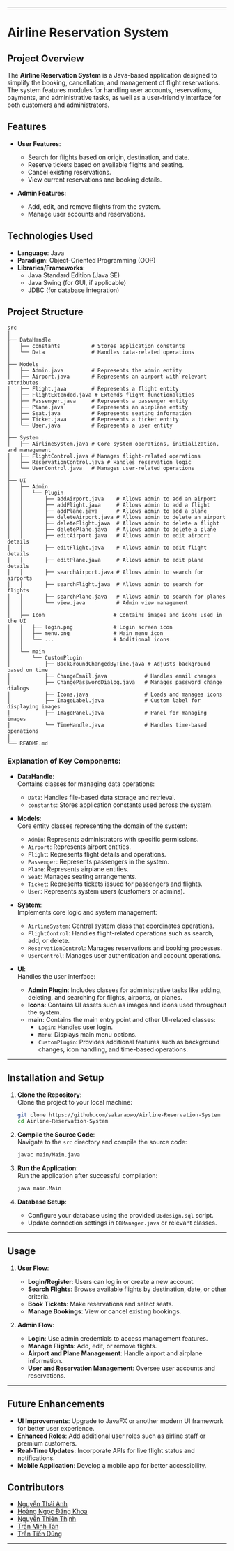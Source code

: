 
---

# Airline Reservation System

## Project Overview

The **Airline Reservation System** is a Java-based application designed to simplify the booking, cancellation, and management of flight reservations. The system features modules for handling user accounts, reservations, payments, and administrative tasks, as well as a user-friendly interface for both customers and administrators.

## Features

- **User Features**:
    - Search for flights based on origin, destination, and date.
    - Reserve tickets based on available flights and seating.
    - Cancel existing reservations.
    - View current reservations and booking details.

- **Admin Features**:
    - Add, edit, and remove flights from the system.
    - Manage user accounts and reservations.

## Technologies Used

- **Language**: Java
- **Paradigm**: Object-Oriented Programming (OOP)
- **Libraries/Frameworks**:
    - Java Standard Edition (Java SE)
    - Java Swing (for GUI, if applicable)
    - JDBC (for database integration)

## Project Structure
```
src
│
├── DataHandle
│   ├── constants          # Stores application constants
│   └── Data               # Handles data-related operations
│
├── Models
│   ├── Admin.java         # Represents the admin entity
│   ├── Airport.java       # Represents an airport with relevant attributes
│   ├── Flight.java        # Represents a flight entity
│   ├── FlightExtended.java # Extends flight functionalities
│   ├── Passenger.java     # Represents a passenger entity
│   ├── Plane.java         # Represents an airplane entity
│   ├── Seat.java          # Represents seating information
│   ├── Ticket.java        # Represents a ticket entity
│   └── User.java          # Represents a user entity
│
├── System
│   ├── AirlineSystem.java # Core system operations, initialization, and management
│   ├── FlightControl.java # Manages flight-related operations
│   ├── ReservationControl.java # Handles reservation logic
│   └── UserControl.java   # Manages user-related operations
│
├── UI
│   ├── Admin
│   │   └── Plugin
│   │       ├── addAirport.java    # Allows admin to add an airport
│   │       ├── addFlight.java     # Allows admin to add a flight
│   │       ├── addPlane.java      # Allows admin to add a plane
│   │       ├── deleteAirport.java # Allows admin to delete an airport
│   │       ├── deleteFlight.java  # Allows admin to delete a flight
│   │       ├── deletePlane.java   # Allows admin to delete a plane
│   │       ├── editAirport.java   # Allows admin to edit airport details
│   │       ├── editFlight.java    # Allows admin to edit flight details
│   │       ├── editPlane.java     # Allows admin to edit plane details
│   │       ├── searchAirport.java # Allows admin to search for airports
│   │       ├── searchFlight.java  # Allows admin to search for flights
│   │       ├── searchPlane.java   # Allows admin to search for planes
│   │       └── view.java          # Admin view management
│   │
│   ├── Icon                      # Contains images and icons used in the UI
│   │   ├── login.png             # Login screen icon
│   │   ├── menu.png              # Main menu icon
│   │   └── ...                   # Additional icons
│   │
│   └── main
│       └── CustomPlugin
│           ├── BackGroundChangedByTime.java # Adjusts background based on time
│           ├── ChangeEmail.java            # Handles email changes
│           ├── ChangePasswordDialog.java   # Manages password change dialogs
│           ├── Icons.java                  # Loads and manages icons
│           ├── ImageLabel.java             # Custom label for displaying images
│           ├── ImagePanel.java             # Panel for managing images
│           └── TimeHandle.java             # Handles time-based operations
│
└── README.md
```

### Explanation of Key Components:

- **DataHandle**:  
  Contains classes for managing data operations:
  - `Data`: Handles file-based data storage and retrieval.
  - `constants`: Stores application constants used across the system.

- **Models**:  
  Core entity classes representing the domain of the system:
  - `Admin`: Represents administrators with specific permissions.
  - `Airport`: Represents airport entities.
  - `Flight`: Represents flight details and operations.
  - `Passenger`: Represents passengers in the system.
  - `Plane`: Represents airplane entities.
  - `Seat`: Manages seating arrangements.
  - `Ticket`: Represents tickets issued for passengers and flights.
  - `User`: Represents system users (customers or admins).

- **System**:  
  Implements core logic and system management:
  - `AirlineSystem`: Central system class that coordinates operations.
  - `FlightControl`: Handles flight-related operations such as search, add, or delete.
  - `ReservationControl`: Manages reservations and booking processes.
  - `UserControl`: Manages user authentication and account operations.

- **UI**:  
  Handles the user interface:
  - **Admin Plugin**: Includes classes for administrative tasks like adding, deleting, and searching for flights, airports, or planes.
  - **Icons**: Contains UI assets such as images and icons used throughout the system.
  - **main**: Contains the main entry point and other UI-related classes:
    - `Login`: Handles user login.
    - `Menu`: Displays main menu options.
    - `CustomPlugin`: Provides additional features such as background changes, icon handling, and time-based operations.

---

## Installation and Setup

1. **Clone the Repository**:  
   Clone the project to your local machine:
   ```bash
   git clone https://github.com/sakanaowo/Airline-Reservation-System
   cd Airline-Reservation-System
   ```

2. **Compile the Source Code**:  
   Navigate to the `src` directory and compile the source code:
   ```bash
   javac main/Main.java
   ```

3. **Run the Application**:  
   Run the application after successful compilation:
   ```bash
   java main.Main
   ```

4. **Database Setup**:  
   - Configure your database using the provided `DBdesign.sql` script.
   - Update connection settings in `DBManager.java` or relevant classes.

---

## Usage

1. **User Flow**:
    - **Login/Register**: Users can log in or create a new account.
    - **Search Flights**: Browse available flights by destination, date, or other criteria.
    - **Book Tickets**: Make reservations and select seats.
    - **Manage Bookings**: View or cancel existing bookings.

2. **Admin Flow**:
    - **Login**: Use admin credentials to access management features.
    - **Manage Flights**: Add, edit, or remove flights.
    - **Airport and Plane Management**: Handle airport and airplane information.
    - **User and Reservation Management**: Oversee user accounts and reservations.

---

## Future Enhancements

- **UI Improvements**: Upgrade to JavaFX or another modern UI framework for better user experience.
- **Enhanced Roles**: Add additional user roles such as airline staff or premium customers.
- **Real-Time Updates**: Incorporate APIs for live flight status and notifications.
- **Mobile Application**: Develop a mobile app for better accessibility.

## Contributors

- [Nguyễn Thái Anh](https://github.com/sakanaowo)
- [Hoàng Ngọc Đăng Khoa](https://github.com/Solozyyy)
- [Nguyễn Thiên Thịnh](https://github.com/thinhnguyenpy)
- [Trần Minh Tân](https://github.com/MinhTan777)
- [Trần Tiến Dũng](https://github.com/DungHieu2319)
---
